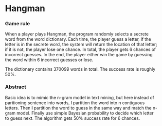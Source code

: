 # Hangman


### Game rule

When a player plays Hangman, the program randomly selects a secrete word from the word dictionary. Each time, the player guess a letter, if the letter is in the secrete word, the system will return the location of that letter; if it is not, the player lose one chance. In total, the player gets 6 chances of incorrect guesses. In the end, the player either win the game by guessing the word within 6 incorrect guesses or lose.

The dictionary contains 370099 words in total. The success rate is roughly 50%.


### Abstract
Basic idea is to mimic the n-gram model in text mining, but here instead of paritioning sentence into words, I partition the word into n contiguous letters. Then I partition the word to guess in the same way and match the n-gram model. Finally use simple Bayesian probability to decide which letter to guess next. The algorithm gets 50% success rate for 6 chances.
